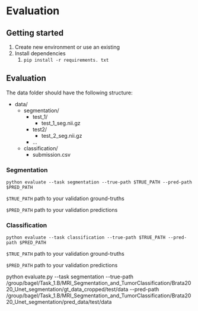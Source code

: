 # Evaluation

## Getting started

1. Create new environment or use an existing
2. Install dependencies
    1. ```pip install -r requirements. txt```

## Evaluation

The data folder should have the following structure:

* data/
    * segmentation/
        * test_1/
            * test_1_seg.nii.gz
        * test2/
            * test_2_seg.nii.gz
        * ...
    * classification/
        * submission.csv

### Segmentation

```python evaluate --task segmentation --true-path $TRUE_PATH --pred-path $PRED_PATH```

```$TRUE_PATH``` path to your validation ground-truths

```$PRED_PATH``` path to your validation predictions

### Classification

```python evaluate --task classification --true-path $TRUE_PATH --pred-path $PRED_PATH```

```$TRUE_PATH``` path to your validation ground-truths

```$PRED_PATH``` path to your validation predictions

python evaluate.py  --task segmentation --true-path /group/bagel/Task_1.B/MRI_Segmentation_and_TumorClassification/Brata2020_Unet_segmentation/gt_data_cropped/test/data --pred-path /group/bagel/Task_1.B/MRI_Segmentation_and_TumorClassification/Brata2020_Unet_segmentation/pred_data/test/data